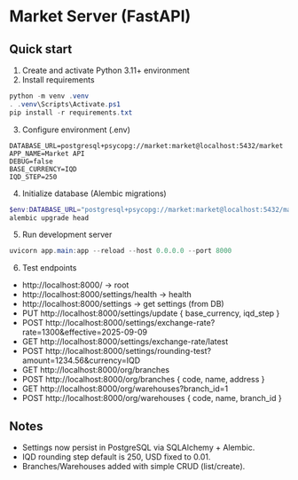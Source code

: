 # Market Server (FastAPI)

## Quick start

1. Create and activate Python 3.11+ environment
2. Install requirements

```powershell
python -m venv .venv
. .venv\Scripts\Activate.ps1
pip install -r requirements.txt
```

3. Configure environment (.env)

```
DATABASE_URL=postgresql+psycopg://market:market@localhost:5432/market
APP_NAME=Market API
DEBUG=false
BASE_CURRENCY=IQD
IQD_STEP=250
```

4. Initialize database (Alembic migrations)

```powershell
$env:DATABASE_URL="postgresql+psycopg://market:market@localhost:5432/market"
alembic upgrade head
```

5. Run development server

```powershell
uvicorn app.main:app --reload --host 0.0.0.0 --port 8000
```

6. Test endpoints
- http://localhost:8000/ -> root
- http://localhost:8000/settings/health -> health
- http://localhost:8000/settings -> get settings (from DB)
- PUT http://localhost:8000/settings/update { base_currency, iqd_step }
- POST http://localhost:8000/settings/exchange-rate?rate=1300&effective=2025-09-09
- GET http://localhost:8000/settings/exchange-rate/latest
- POST http://localhost:8000/settings/rounding-test?amount=1234.56&currency=IQD
- GET http://localhost:8000/org/branches
- POST http://localhost:8000/org/branches { code, name, address }
- GET http://localhost:8000/org/warehouses?branch_id=1
- POST http://localhost:8000/org/warehouses { code, name, branch_id }

## Notes
- Settings now persist in PostgreSQL via SQLAlchemy + Alembic.
- IQD rounding step default is 250, USD fixed to 0.01.
- Branches/Warehouses added with simple CRUD (list/create).